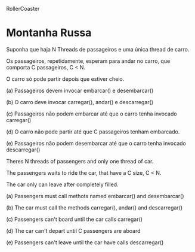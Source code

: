 RollerCoaster

Montanha Russa
======

Suponha que haja N Threads de passageiros e uma única thread de carro.

Os passageiros, repetidamente, esperam para andar no carro, que comporta C passageiros, C < N.

O carro só pode partir depois que estiver cheio.

(a) Passageiros devem invocar embarcar() e desembarcar()

(b) O carro deve invocar carregar(), andar() e descarregar()

(c) Passageiros não podem embarcar até que o carro tenha invocado carregar()

(d) O carro não pode partir até que C passageiros tenham embarcado.

(e) Passageiros não podem desembarcar até que o carro tenha invocado descarregar()



Theres N threads of passengers and only one thread of car.

The passengers waits to ride the car, that have a C size, C < N.

The car only can leave after completely filled.

(a) Passengers must call methots named embarcar() and desembarcar()

(b) The car must call the methods carregar(), andar() and descarregar()

(c) Passengers can't board until the car calls carregar()

(d) The car can't depart until C passengers are aboard

(e) Passengers can't leave until the car have calls descarregar()
